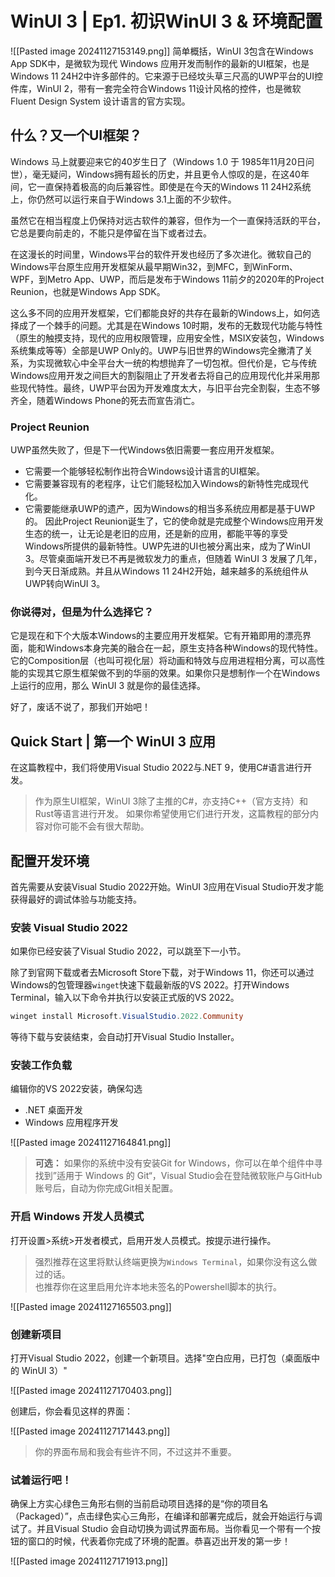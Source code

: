 # WinUI 3 | Ep1. 初识WinUI 3 & 环境配置
![[Pasted image 20241127153149.png]]
简单概括，WinUI 3包含在Windows App SDK中，是微软为现代 Windows 应用开发而制作的最新的UI框架，也是Windows 11 24H2中许多部件的。它来源于已经坟头草三尺高的UWP平台的UI控件库，WinUI 2，带有一套完全符合Windows 11设计风格的控件，也是微软 Fluent Design System 设计语言的官方实现。

## 什么？又一个UI框架？

Windows 马上就要迎来它的40岁生日了（Windows 1.0 于 1985年11月20日问世），毫无疑问，Windows拥有超长的历史，并且更令人惊叹的是，在这40年间，它一直保持着极高的向后兼容性。即使是在今天的Windows 11 24H2系统上，你仍然可以运行来自于Windows 3.1上面的不少软件。

虽然它在相当程度上仍保持对远古软件的兼容，但作为一个一直保持活跃的平台，它总是要向前走的，不能只是停留在当下或者过去。

在这漫长的时间里，Windows平台的软件开发也经历了多次进化。微软自己的Windows平台原生应用开发框架从最早期Win32，到MFC，到WinForm、WPF，到Metro App、UWP，而后是发布于Windows 11前夕的2020年的Project Reunion，也就是Windows App SDK。

这么多不同的应用开发框架，它们都能良好的共存在最新的Windows上，如何选择成了一个棘手的问题。尤其是在Windows 10时期，发布的无数现代功能与特性（原生的触摸支持，现代的应用权限管理，应用安全性，MSIX安装包，Windows系统集成等等）全部是UWP Only的。UWP与旧世界的Windows完全撇清了关系，为实现微软心中全平台大一统的构想抛弃了一切包袱。但代价是，它与传统Windows应用开发之间巨大的割裂阻止了开发者去将自己的应用现代化并采用那些现代特性。最终，UWP平台因为开发难度太大，与旧平台完全割裂，生态不够齐全，随着Windows Phone的死去而宣告消亡。

### Project Reunion

UWP虽然失败了，但是下一代Windows依旧需要一套应用开发框架。
- 它需要一个能够轻松制作出符合Windows设计语言的UI框架。
- 它需要兼容现有的老程序，让它们能轻松加入Windows的新特性完成现代化。
- 它需要能继承UWP的遗产，因为Windows的相当多系统应用都是基于UWP的。
因此Project Reunion诞生了，它的使命就是完成整个Windows应用开发生态的统一，让无论是老旧的应用，还是新的应用，都能平等的享受Windows所提供的最新特性。UWP先进的UI也被分离出来，成为了WinUI 3。尽管桌面端开发已不再是微软发力的重点，但随着 WinUI 3 发展了几年，到今天日渐成熟。并且从Windows 11 24H2开始，越来越多的系统组件从UWP转向WinUI 3。

### 你说得对，但是为什么选择它？

它是现在和下个大版本Windows的主要应用开发框架。它有开箱即用的漂亮界面，能和Windows本身完美的融合在一起，原生支持各种Windows的现代特性。它的Composition层（也叫可视化层）将动画和特效与应用进程相分离，可以高性能的实现其它原生框架做不到的华丽的效果。如果你只是想制作一个在Windows上运行的应用，那么 WinUI 3 就是你的最佳选择。

好了，废话不说了，那我们开始吧！

## Quick Start | 第一个 WinUI 3 应用

在这篇教程中，我们将使用Visual Studio 2022与.NET 9，使用C#语言进行开发。

> 作为原生UI框架，WinUI 3除了主推的C#，亦支持C++（官方支持）和Rust等语言进行开发。 
> 如果你希望使用它们进行开发，这篇教程的部分内容对你可能不会有很大帮助。

## 配置开发环境

首先需要从安装Visual Studio 2022开始。WinUI 3应用在Visual Studio开发才能获得最好的调试体验与功能支持。

### 安装 Visual Studio 2022

如果你已经安装了Visual Studio 2022，可以跳至下一小节。

除了到官网下载或者去Microsoft Store下载，对于Windows 11，你还可以通过Windows的包管理器`winget`快速下载最新版的VS 2022。打开Windows Terminal，输入以下命令并执行以安装正式版的VS 2022。

```powershell
winget install Microsoft.VisualStudio.2022.Community
```

等待下载与安装结束，会自动打开Visual Studio Installer。

### 安装工作负载

编辑你的VS 2022安装，确保勾选
- .NET 桌面开发
- Windows 应用程序开发

![[Pasted image 20241127164841.png]]

> **可选：** 如果你的系统中没有安装Git for Windows，你可以在单个组件中寻找到”适用于 Windows 的 Git“，Visual Studio会在登陆微软账户与GitHub账号后，自动为你完成Git相关配置。

### 开启 Windows 开发人员模式

打开设置>系统>开发者模式，启用开发人员模式。按提示进行操作。

> 强烈推荐在这里将默认终端更换为`Windows Terminal`，如果你没有这么做过的话。  
> 也推荐你在这里启用允许本地未签名的Powershell脚本的执行。

![[Pasted image 20241127165503.png]]

### 创建新项目

打开Visual Studio 2022，创建一个新项目。选择"空白应用，已打包（桌面版中的 WinUI 3）"

![[Pasted image 20241127170403.png]]

创建后，你会看见这样的界面：

![[Pasted image 20241127171443.png]]

> 你的界面布局和我会有些许不同，不过这并不重要。

### 试着运行吧！

确保上方实心绿色三角形右侧的当前启动项目选择的是“你的项目名（Packaged）”，点击绿色实心三角形，在编译和部署完成后，就会开始运行与调试了。并且Visual Studio 会自动切换为调试界面布局。当你看见一个带有一个按钮的窗口的时候，代表着你完成了环境的配置。恭喜迈出开发的第一步！

![[Pasted image 20241127171913.png]]
